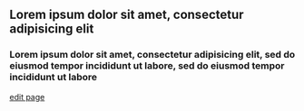 ## Lorem ipsum dolor sit amet, consectetur adipisicing elit

### Lorem ipsum dolor sit amet, consectetur adipisicing elit, sed do eiusmod tempor incididunt ut labore, sed do eiusmod tempor incididunt ut labore

[edit page](https://sxc.jf.intel.com/gitlab/minnowboard/website/edit/master/pages/default/carousel-item-3.md)
